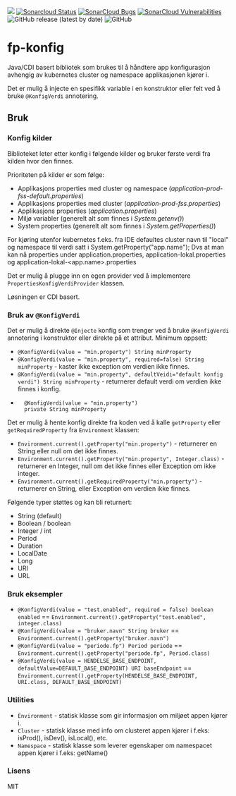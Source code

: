 ![](https://github.com/navikt/fp-konfig/workflows/Build/badge.svg) 
[![Sonarcloud Status](https://sonarcloud.io/api/project_badges/measure?project=navikt_fp-konfig&metric=alert_status)](https://sonarcloud.io/dashboard?id=navikt_fp-konfig) 
[![SonarCloud Bugs](https://sonarcloud.io/api/project_badges/measure?project=navikt_fp-konfig&metric=bugs)](https://sonarcloud.io/component_measures/metric/reliability_rating/list?id=navikt_fp-konfig)
[![SonarCloud Vulnerabilities](https://sonarcloud.io/api/project_badges/measure?project=navikt_fp-konfig&metric=vulnerabilities)](https://sonarcloud.io/component_measures/metric/security_rating/list?id=navikt_fp-konfig)
![GitHub release (latest by date)](https://img.shields.io/github/v/release/navikt/fp-konfig)
![GitHub](https://img.shields.io/github/license/navikt/fp-konfig)

# fp-konfig 
Java/CDI basert bibliotek som brukes til å håndtere app konfigurasjon avhengig av kubernetes cluster og namespace applikasjonen kjører i.

Det er mulig å injecte en spesifikk variable i en konstruktor eller felt ved å bruke ``@KonfigVerdi`` annotering.

## Bruk

### Konfig kilder
Biblioteket leter etter konfig i følgende kilder og bruker første verdi fra kilden hvor den finnes.

Prioriteten på kilder er som følge:
- Applikasjons properties med cluster og namespace (*application-prod-fss-default.properties*)
- Applikasjons properties med cluster (*application-prod-fss.properties*)
- Applikasjons properties (*application.properties*)
- Miljø variabler (generelt alt som finnes i *System.getenv()*)
- System properties (generelt alt som finnes i *System.getProperties()*)

For kjøring utenfor kubernetes f.eks. fra IDE defaultes cluster navn til "local" og namespace til verdi satt
i System.getProperty("app.name");
Dvs at man kan nå properties under application.properties, application-lokal.properties og application-lokal-<app.name>.properties

Det er mulig å plugge inn en egen provider ved å implementere `PropertiesKonfigVerdiProvider` klassen.

Løsningen er CDI basert.

### Bruk av `@KonfigVerdi`

Det er mulig å direkte `@Injecte` konfig som trenger ved å bruke `@KonfigVerdi` annotering i konstruktor eller direkte på et attribut.
Minimum oppsett:
- ```@KonfigVerdi(value = "min.property") String minProperty```
- ```@KonfigVerdi(value = "min.property", required=false) String minProperty``` - kaster ikke exception om verdien ikke finnes.
- ```@KonfigVerdi(value = "min.property", defaultVeidi="default konfig verdi") String minProperty``` - returnerer default verdi om verdien ikke finnes i konfig.
- ```
    @KonfigVerdi(value = "min.property")
    private String minProperty
  
Det er mulig å hente konfig direkte fra koden ved å kalle `getProperty` eller `getRequiredProperty` fra `Environment` klassen:
- ```Environment.current().getProperty("min.property")``` - returnerer en String eller null om det ikke finnes. 
- ```Environment.current().getProperty("min.property", Integer.class)``` - returnerer en Integer, null om det ikke finnes eller Exception om ikke integer. 
- ```Environment.current().getRequiredProperty("min.property")``` - returnerer en String, eller Exception om verdien ikke finnes. 

Følgende typer støttes og kan bli returnert:
- String (default)
- Boolean / boolean
- Integer / int
- Period
- Duration
- LocalDate
- Long
- URI
- URL

### Bruk eksempler
- ```@KonfigVerdi(value = "test.enabled", required = false) boolean enabled``` == ```Environment.current().getProperty("test.enabled", integer.class)```
- ```@KonfigVerdi(value = "bruker.navn" String bruker``` == ```Environment.current().getProperty("bruker.navn")```
- ```@KonfigVerdi(value = "periode.fp") Period periode``` == ```Environment.current().getProperty("periode.fp", Period.class)```
- ```@KonfigVerdi(value = HENDELSE_BASE_ENDPOINT, defaultValue=DEFAULT_BASE_ENDPOINT) URI baseEndpoint``` == ```Environment.current().getProperty(HENDELSE_BASE_ENDPOINT, URI.class, DEFAULT_BASE_ENDPOINT)```

### Utilities
- `Environment` - statisk klasse som gir informasjon om miljøet appen kjører i.
- `Cluster` - statisk klasse med info om clusteret appen kjører i f.eks: isProd(), isDev(), isLocal(), etc.
- `Namespace` - statisk klasse som leverer egenskaper om namespacet appen kjører i f.eks: getName()

### Lisens
MIT
